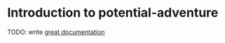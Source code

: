 # Introduction to potential-adventure

TODO: write [great documentation](http://jacobian.org/writing/what-to-write/)
